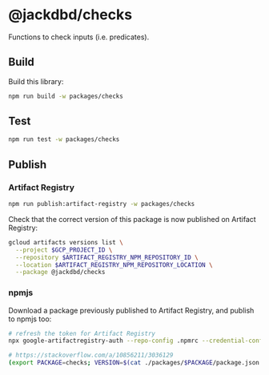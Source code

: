 # @jackdbd/checks

Functions to check inputs (i.e. predicates).

## Build

Build this library:

```sh
npm run build -w packages/checks
```

## Test

```sh
npm run test -w packages/checks
```

## Publish

### Artifact Registry

```sh
npm run publish:artifact-registry -w packages/checks
```

Check that the correct version of this package is now published on Artifact Registry:

```sh
gcloud artifacts versions list \
  --project $GCP_PROJECT_ID \
  --repository $ARTIFACT_REGISTRY_NPM_REPOSITORY_ID \
  --location $ARTIFACT_REGISTRY_NPM_REPOSITORY_LOCATION \
  --package @jackdbd/checks
```

### npmjs

Download a package previously published to Artifact Registry, and publish to npmjs too:

```sh
# refresh the token for Artifact Registry
npx google-artifactregistry-auth --repo-config .npmrc --credential-config ~/.npmrc

# https://stackoverflow.com/a/10856211/3036129
(export PACKAGE=checks; VERSION=$(cat ./packages/$PACKAGE/package.json | jq '.version'); ./scripts/publish/artifact-registry-to-npm.sh jackdbd $PACKAGE $VERSION)
```
